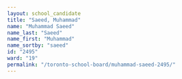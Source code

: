 ```yaml
---
layout: school_candidate
title: "Saeed, Muhammad"
name: "Muhammad Saeed"
name_last: "Saeed"
name_first: "Muhammad"
name_sortby: "saeed"
id: "2495"
ward: "19"
permalink: "/toronto-school-board/muhammad-saeed-2495/"
---
```

